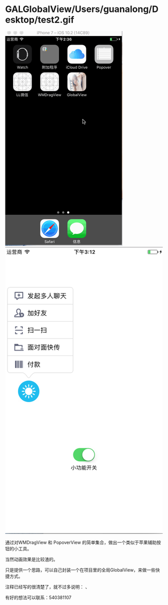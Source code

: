 # GALGlobalView/Users/guanalong/Desktop/test2.gif


![Alt text](https://github.com/guanalongaaa/GALGlobalView/raw/master/test2.gif)
![Alt text](https://github.com/guanalongaaa/GALGlobalView/raw/master/1.png)

通过对WMDragView 和 PopoverView 的简单集合，做出一个类似于苹果辅助按钮的小工具。

当然动画效果是比较渣的。

只是提供一个思路，可以自己封装一个在项目里的全局GlobalView，来做一些快捷方式。

注释已经写的很清楚了，就不过多说明： 、

有好的想法可以联系：540381107
